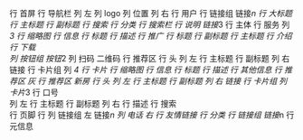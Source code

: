 行 首屏
    行 导航栏
        列 左
            列 logo
            列 位置
        列 右
            行 用户
            行 链接组
                链接*n
    行 大标题
        行 主标题
        行 副标题
    行 搜索
        行 分类
        行 搜索栏
    行 说明 
        链接*3
行 主体
    行 服务
        列 *3 
            行 缩略图
            行 信息
                行 标题
                行 描述
    行 推广
        行 标题
            行 副标题
            行 主标题
        行 介绍
        行 下载      
            列 按钮组
                按钮*2 
            列 扫码
                二维码
    行 推荐区
        行 头
            列 左
                行 主标题
                行 副标题
            列 右   
                链接
        行 卡片组 
            列 *4
                行 卡片
                    行 缩略图
                    行 信息
                        行 标题
                        行 描述
                行 其他信息 
    行 推荐区 灰
    行 推荐区 新房
        行 头
            列 左
                行 主标题
                行 副标题
            列 右 
                链接
        行 卡片组
            列 卡片*3 
    行 口号     
        列 左
            行 主标题
            行 副标题
        列 右
            行 描述
            行 搜索   
行 页脚
    行 
        列 链接组 左
            链接*n
        列 电话 右
    行 友情链接
        行 分类
        行 链接组
            链接*n 
    行 元信息